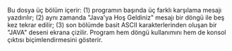 Bu dosya üç bölüm içerir: (1) programın başında üç farklı karşılama mesajı yazdırılır; (2) aynı zamanda "Java'ya Hoş Geldiniz" mesajı bir döngü ile beş kez tekrar edilir; (3) son bölümde basit ASCII karakterlerinden oluşan bir "JAVA" deseni ekrana çizilir. Program hem döngü kullanımını hem de konsol çıktısı biçimlendirmesini gösterir.
